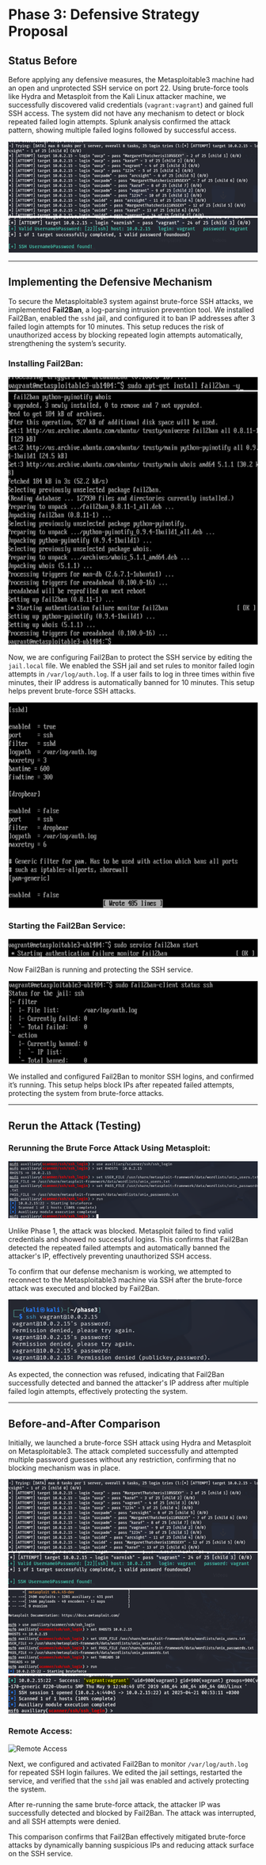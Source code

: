 # Phase 3: Defensive Strategy Proposal

## Status Before

Before applying any defensive measures, the Metasploitable3 machine had an open and unprotected SSH service on port 22. Using brute-force tools like Hydra and Metasploit from the Kali Linux attacker machine, we successfully discovered valid credentials (`vagrant:vagrant`) and gained full SSH access. The system did not have any mechanism to detect or block repeated failed login attempts. Splunk analysis confirmed the attack pattern, showing multiple failed logins followed by successful access.

![Status Before 1](images(phase3)/status1.png)  
![Status Before 2](images(phase3)/status2.png)

---

## Implementing the Defensive Mechanism

To secure the Metasploitable3 system against brute-force SSH attacks, we implemented **Fail2Ban**, a log-parsing intrusion prevention tool. We installed Fail2Ban, enabled the `sshd` jail, and configured it to ban IP addresses after 3 failed login attempts for 10 minutes. This setup reduces the risk of unauthorized access by blocking repeated login attempts automatically, strengthening the system’s security.

### Installing Fail2Ban:

![Install Fail2Ban 1](images(phase3)/fail2pan1.png)  
![Install Fail2Ban 2](images(phase3)/fail2pan2.png)

Now, we are configuring Fail2Ban to protect the SSH service by editing the `jail.local` file. We enabled the SSH jail and set rules to monitor failed login attempts in `/var/log/auth.log`. If a user fails to log in three times within five minutes, their IP address is automatically banned for 10 minutes. This setup helps prevent brute-force SSH attacks.

![Configure Jail](images(phase3)/ssh.png)

### Starting the Fail2Ban Service:

![Start Service](images(phase3)/startf2b.png)

Now Fail2Ban is running and protecting the SSH service.

![Fail2Ban Running](images(phase3)/runningf2b.png)

We installed and configured Fail2Ban to monitor SSH logins, and confirmed it’s running. This setup helps block IPs after repeated failed attempts, protecting the system from brute-force attacks.

---

## Rerun the Attack (Testing)

### Rerunning the Brute Force Attack Using Metasploit:

![Attack Re-run](images(phase3)/attack.png)

Unlike Phase 1, the attack was blocked. Metasploit failed to find valid credentials and showed no successful logins. This confirms that Fail2Ban detected the repeated failed attempts and automatically banned the attacker's IP, effectively preventing unauthorized SSH access.

To confirm that our defense mechanism is working, we attempted to reconnect to the Metasploitable3 machine via SSH after the brute-force attack was executed and blocked by Fail2Ban.

![Connection Refused](images(phase3)/denied.png)

As expected, the connection was refused, indicating that Fail2Ban successfully detected and banned the attacker's IP address after multiple failed login attempts, effectively protecting the system.

---

## Before-and-After Comparison

Initially, we launched a brute-force SSH attack using Hydra and Metasploit on Metasploitable3. The attack completed successfully and attempted multiple password guesses without any restriction, confirming that no blocking mechanism was in place.

![Before 1](images(phase3)/b&a1.png)  
![Before 2](images(phase3)/b&a2.png)  
![Before 3](images(phase3)/b&a3.png)  
![Before 4](images(phase3)/b&a4.png)

### Remote Access:

![Remote Access](images/phase3/remoteaccess.png)

Next, we configured and activated Fail2Ban to monitor `/var/log/auth.log` for repeated SSH login failures. We edited the jail settings, restarted the service, and verified that the `sshd` jail was enabled and actively protecting the system.

After re-running the same brute-force attack, the attacker IP was successfully detected and blocked by Fail2Ban. The attack was interrupted, and all SSH attempts were denied.

This comparison confirms that Fail2Ban effectively mitigated brute-force attacks by dynamically banning suspicious IPs and reducing attack surface on the SSH service.
